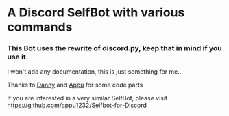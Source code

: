# A Discord SelfBot with various commands

### This Bot uses the rewrite of discord.py, keep that in mind if you use it.

I won't add any documentation, this is just something for me..

Thanks to [Danny](https://github.com/Rapptz) and [Appu](https://github.com/appu1232) for some code parts

If you are interested in a very similar SelfBot, please visit https://github.com/appu1232/Selfbot-for-Discord
